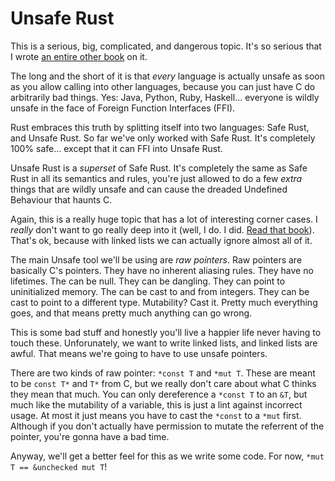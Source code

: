 # Unsafe Rust

This is a serious, big, complicated, and dangerous topic.
It's so serious that I wrote [an entire other book][nom] on it.

The long and the short of it is that *every* language is actually unsafe as soon
as you allow calling into other languages, because you can just have C do
arbitrarily bad things. Yes: Java, Python, Ruby, Haskell... everyone is wildly
unsafe in the face of Foreign Function Interfaces (FFI).

Rust embraces this truth by splitting itself into two languages: Safe Rust, and
Unsafe Rust. So far we've only worked with Safe Rust. It's completely 100%
safe... except that it can FFI into Unsafe Rust.

Unsafe Rust is a *superset* of Safe Rust. It's completely the same as Safe Rust in all its
semantics and rules, you're just allowed to do a few *extra* things that are
wildly unsafe and can cause the dreaded Undefined Behaviour that haunts C.

Again, this is a really huge topic that has a lot of interesting corner cases.
I *really* don't want to go really deep into it (well, I do. I did. [Read that
book][nom]). That's ok, because with linked lists we can actually ignore almost
all of it.

The main Unsafe tool we'll be using are *raw pointers*. Raw pointers are
basically C's pointers. They have no inherent aliasing rules. They have
no lifetimes. The can be null. They can be dangling. They can point to
uninitialized memory. The can be cast to and from integers. They can be
cast to point to a different type. Mutability? Cast it. Pretty much everything
goes, and that means pretty much anything can go wrong.

This is some bad stuff and honestly you'll live a happier life never having
to touch these. Unforunately, we want to write linked lists, and linked lists
are awful. That means we're going to have to use unsafe pointers.

There are two kinds of raw pointer: `*const T` and `*mut T`. These are meant to
be `const T*` and `T*` from C, but we really don't care about what C thinks they
mean that much. You can only dereference a `*const T` to an `&T`, but much like
the mutability of a variable, this is just a lint against incorrect usage. At
most it just means you have to cast the `*const` to a `*mut` first. Although if
you don't actually have permission to mutate the referrent of the pointer,
you're gonna have a bad time.

Anyway, we'll get a better feel for this as we write some code. For now,
`*mut T == &unchecked mut T`!

[nom]: https://doc.rust-lang.org/nightly/nomicon/
